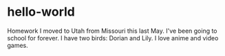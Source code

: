 # hello-world
Homework
I moved to Utah from Missouri this last May.
I've been going to school for forever.
I have two birds: Dorian and Lily.
I love anime and video games.
